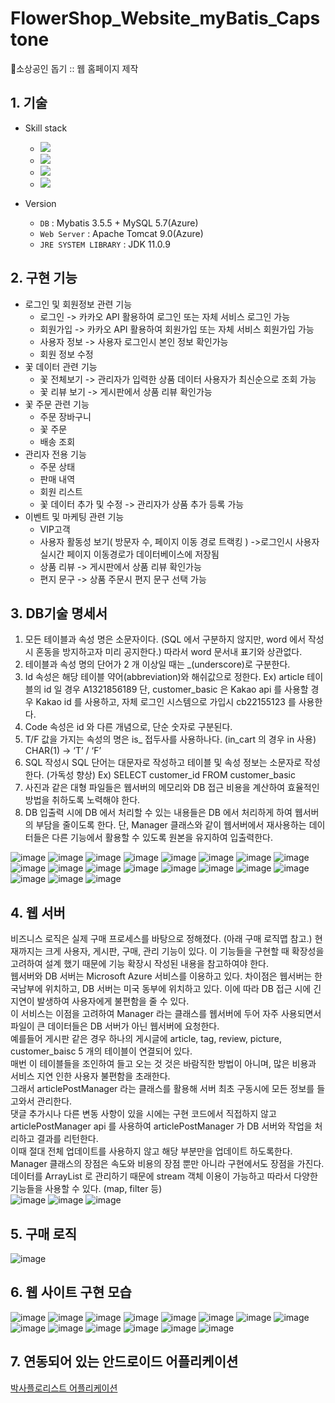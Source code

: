# FlowerShop_Website_myBatis_Capstone
🌻소상공인 돕기 :: 웹 홈페이지 제작

## 1. 기술 
- Skill stack 
  - <img src="https://img.shields.io/badge/MySQL-4479A1?style=flat-square&logo=MySQL&logoColor=white"/> 
  - <img src="https://img.shields.io/badge/Java(JDK 11.0.9)-007396?style=flat-square&logo=Java&logoColor=white"/>
  - <img src="https://img.shields.io/badge/JSP-007396?style=flat-square&logo=Java&logoColor=white"/>
  - <img src="https://img.shields.io/badge/Microsoft Azure-0078D4?style=flat-square&logo=Microsoft Azure&logoColor=white"/> 

 - Version
   - `DB` : Mybatis 3.5.5 + MySQL 5.7(Azure)
   - `Web Server` : Apache Tomcat 9.0(Azure)
   - `JRE SYSTEM LIBRARY` : JDK 11.0.9

## 2. 구현 기능
  - 로그인 및 회원정보 관련 기능
    - 로그인 -> 카카오 API 활용하여 로그인 또는 자체 서비스 로그인 가능
    - 회원가입 -> 카카오 API 활용하여 회원가입 또는 자체 서비스 회원가입 가능 
    - 사용자 정보 -> 사용자 로그인시 본인 정보 확인가능
    - 회원 정보 수정
  - 꽃 데이터 관련 기능
    - 꽃 전체보기 -> 관리자가 입력한 상품 데이터 사용자가 최신순으로 조회 가능
    - 꽃 리뷰 보기  -> 게시판에서 상품 리뷰 확인가능
  - 꽃 주문 관련 기능
    - 주문 장바구니
    - 꽃 주문
    - 배송 조회  
  - 관리자 전용 기능
    - 주문 상태
    - 판매 내역
    - 회원 리스트
    - 꽃 데이터 추가 및 수정  -> 관리자가 상품 추가 등록 가능
  - 이벤트 및 마케팅 관련 기능  
    - VIP고객
    - 사용자 활동성 보기( 방문자 수, 페이지 이동 경로 트랙킹 ) ->로그인시 사용자 실시간 페이지 이동경로가 데이터베이스에 저장됨
    - 상품 리뷰 -> 게시판에서 상품 리뷰 확인가능
    - 편지 문구 -> 상품 주문시 편지 문구 선택 가능
## 3. DB기술 명세서
1. 모든 테이블과 속성 명은 소문자이다. (SQL 에서 구분하지 않지만, word 에서 작성시
혼동을 방지하고자 미리 공지한다.) 따라서 word 문서내 표기와 상관없다. 
2. 테이블과 속성 명의 단어가 2 개 이상일 때는 _(underscore)로 구분한다.
3. Id 속성은 해당 테이블 약어(abbreviation)와 해쉬값으로 정한다.
Ex) article 테이블의 id 일 경우 A1321856189
단, customer_basic 은 Kakao api 를 사용할 경우 Kakao id 를 사용하고,
자체 로그인 시스템으로 가입시 cb22155123 를 사용한다.
4. Code 속성은 id 와 다른 개념으로, 단순 숫자로 구분된다.
5. T/F 값을 가지는 속성의 명은 is_ 접두사를 사용하나다. (in_cart 의 경우 in 사용)
CHAR(1) -> ‘T’ / ‘F’ 
6. SQL 작성시 SQL 단어는 대문자로 작성하고 테이블 및 속성 정보는 소문자로
작성한다.
(가독성 향상)
Ex) SELECT customer_id FROM customer_basic
7. 사진과 같은 대형 파일들은 웹서버의 메모리와 DB 접근 비용을 계산하여 효율적인
방법을 취하도록 노력해야 한다.
8. DB 입출력 시에 DB 에서 처리할 수 있는 내용들은 DB 에서 처리하게 하여 웹서버의
부담을 줄이도록 한다. 단, Manager 클래스와 같이 웹서버에서 재사용하는
데이터들은 다른 기능에서 활용할 수 있도록 원본을 유지하여 입출력한다.

![image](https://user-images.githubusercontent.com/67509011/147128063-16811d4b-6bcd-4cb2-83d6-8f7628da68af.png)
![image](https://user-images.githubusercontent.com/67509011/147128112-13c44444-7168-4c5a-9e51-3fe2206f7e4b.png)
![image](https://user-images.githubusercontent.com/67509011/147128138-d5a550cb-0d31-4917-8a3e-856b47562502.png)
![image](https://user-images.githubusercontent.com/67509011/147128179-7dcdff49-3c69-42ce-a0ae-a0c8365a5d92.png)
![image](https://user-images.githubusercontent.com/67509011/147128215-75fb8122-d6a6-4151-acfc-1553690ee4f9.png)
![image](https://user-images.githubusercontent.com/67509011/147128231-706f2f9e-056f-412b-af63-21c34ccfcfeb.png)
![image](https://user-images.githubusercontent.com/67509011/147128258-a154a746-ac4e-4273-bc22-64e2b7b4d705.png)
![image](https://user-images.githubusercontent.com/67509011/147128279-cf044854-cb02-4d2d-8f57-aca3e303db53.png)
![image](https://user-images.githubusercontent.com/67509011/147128310-c90082b0-84c4-4853-a023-32200167b05d.png)
![image](https://user-images.githubusercontent.com/67509011/147128343-840a7f55-396a-459d-8464-1de5805548a3.png)
![image](https://user-images.githubusercontent.com/67509011/147128409-9922a575-baf9-4cf1-8f73-e46518c2c7f2.png)
![image](https://user-images.githubusercontent.com/67509011/147128429-ee0100f7-1383-4d36-a426-1490ea66306d.png)
![image](https://user-images.githubusercontent.com/67509011/147128498-16864ee5-fd93-46e6-8220-d209eb15fd02.png)
![image](https://user-images.githubusercontent.com/67509011/147128546-53766128-9ad7-481f-bca4-907d565f042b.png)
![image](https://user-images.githubusercontent.com/67509011/147128573-2dc61199-3277-440b-9a60-5a9caca468fb.png)
![image](https://user-images.githubusercontent.com/67509011/147128597-f5016424-6af0-4969-a565-a9b0d7c23ec1.png)
![image](https://user-images.githubusercontent.com/67509011/147128618-91ce782e-4cdd-4d08-8dcc-872c9413a9d9.png)
![image](https://user-images.githubusercontent.com/67509011/147128648-4fe59990-0b87-4fd1-af2a-07de0757de67.png)
![image](https://user-images.githubusercontent.com/67509011/147128687-af73ec68-7aaf-4a9b-b176-3b08e71ab7ed.png)

## 4. 웹 서버
비즈니스 로직은 실제 구매 프로세스를 바탕으로 정해졌다. (아래 구매 로직맵 참고.)
현재까지는 크게 사용자, 게시판, 구매, 관리 기능이 있다. 이 기능들을 구현할 때 확장성을
고려하여 설계 했기 때문에 기능 확장시 작성된 내용을 참고하여야 한다.   
웹서버와 DB 서버는 Microsoft Azure 서비스를 이용하고 있다. 차이점은 웹서버는 한국남부에
위치하고, DB 서버는 미국 동부에 위치하고 있다. 이에 따라 DB 접근 시에 긴 지연이 발생하여
사용자에게 불편함을 줄 수 있다.   
이 서비스는 이점을 고려하여 Manager 라는 클래스를 웹서버에 두어 자주 사용되면서 파일이 큰 데이터들은 DB 서버가 아닌 웹서버에 요청한다.   
예를들어 게시판 같은 경우 하나의 게시글에 article, tag, review, picture, customer_baisc
5 개의 테이블이 연결되어 있다.   
매번 이 테이블들을 조인하여 들고 오는 것 것은 바람직한 방법이 아니며, 많은 비용과 서비스 지연 인한 사용자 불편함을 초래한다.   
그래서 articlePostManager 라는 클래스를 활용해 서버 최초 구동시에 모든 정보를 들고와서 관리한다.   
댓글 추가시나 다른 변동 사항이 있을 시에는 구현 코드에서 직접하지 않고 articlePostManager api 를 사용하여 articlePostManager 가 DB 서버와 작업을 처리하고 결과를 리턴한다.   
이때 절대 전체 업데이트를 사용하지 않고 해당 부분만을 업데이트 하도록한다.   
Manager 클래스의 장점은 속도와 비용의 장점 뿐만 아니라 구현에서도 장점을 가진다.   
데이터를 ArrayList 로 관리하기 때문에 stream 객체 이용이 가능하고 따라서 다양한 기능들을 사용할 수 있다. (map, filter 등)   
![image](https://user-images.githubusercontent.com/67509011/147129121-bcbfe700-53bb-4c5b-a7be-562c67d9de89.png)
![image](https://user-images.githubusercontent.com/67509011/147129144-b8043891-3bf9-40a4-9e0e-8622f47c2c02.png)
![image](https://user-images.githubusercontent.com/67509011/147129185-bf8d831d-98fe-48c0-b93f-b043513b52bc.png)

## 5. 구매 로직
![image](https://user-images.githubusercontent.com/67509011/147129215-8a811b69-d309-4230-bbf1-37a8fa73347d.png)

## 6. 웹 사이트 구현 모습
![image](https://user-images.githubusercontent.com/67509011/147129420-6eaaf243-2276-4eb6-b4d1-c6a8cab1e792.png)
![image](https://user-images.githubusercontent.com/67509011/147129463-9cd82935-cb76-43c4-8485-f98298e7df56.png)
![image](https://user-images.githubusercontent.com/67509011/147129493-c3b02d97-5023-43bd-b9cd-706a0ad8fb0e.png)
![image](https://user-images.githubusercontent.com/67509011/147129509-8708810c-712b-44b3-9caa-5d0a05b28ebe.png)
![image](https://user-images.githubusercontent.com/67509011/147129520-96a9b425-3d93-4af0-ae0f-936eb968f8b1.png)
![image](https://user-images.githubusercontent.com/67509011/147129541-66bb9944-510c-4648-bf4a-2dd99cc91833.png)
![image](https://user-images.githubusercontent.com/67509011/147129554-a4380f05-5e61-4030-9d38-a69f74358f79.png)
![image](https://user-images.githubusercontent.com/67509011/147129566-3e13a797-1af2-4f92-b40a-8fff0c9112cc.png)
![image](https://user-images.githubusercontent.com/67509011/147129577-e47ac18e-2e05-4b0f-ac03-6aa362a01e1d.png)
![image](https://user-images.githubusercontent.com/67509011/147129590-3c8071f5-5d03-478d-b05b-9291434dcd90.png)
![image](https://user-images.githubusercontent.com/67509011/147129610-e5060c86-1ae2-40c2-bf54-7710a477d9c3.png)
![image](https://user-images.githubusercontent.com/67509011/147129624-b1d8c931-d820-49ab-a1cb-04ab6ff6b822.png)
![image](https://user-images.githubusercontent.com/67509011/147129651-24508da7-1ade-4e87-b435-599340b0b85d.png)
![image](https://user-images.githubusercontent.com/67509011/147129673-a9ecd60e-bf93-4f32-a2dd-e4e089029d33.png)

## 7. 연동되어 있는 안드로이드 어플리케이션
[박사플로리스트 어플리케이션](https://github.com/terry-koo/FlowerShop_Android_Capstone)
